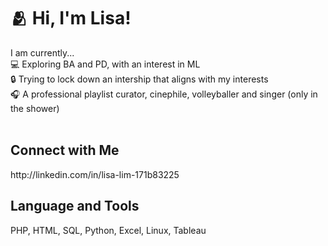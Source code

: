 <h1> 🫂 Hi, I'm Lisa! </h1>

I am currently... <br>
💻 Exploring BA and PD, with an interest in ML <br>
🔒 Trying to lock down an intership that aligns with my interests<br>
🎧 A professional playlist curator, cinephile, volleyballer and singer (only in the shower) <br>
<br>
<h2>Connect with Me</h2>
http://linkedin.com/in/lisa-lim-171b83225
<br>
<h2>Language and Tools</h2>
PHP, HTML, SQL, Python, Excel, Linux, Tableau



